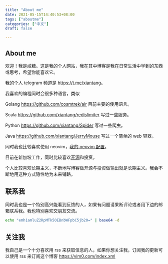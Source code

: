 ```yaml
---
title: "About me"
date: 2021-05-15T14:40:53+08:00
tags: ["aboutme"]
categories: ["中文"]
draft: false

---
```




## About me

欢迎！我是咸糖。这是我的个人网站，我在其中博客是我在日常生活中学到的东西或思考，希望你能喜欢它。

我的个人 telegram 频道是 <https://t.me/xiantang>。

我喜欢的编程同时会很多种语言，类似

Golang <https://github.com/cosmtrek/air> 目前主要的使用语言。

Scala <https://github.com/xiantang/redislimiter> 写过一些服务。

Python <https://github.com/xiantang/Spider> 写过一些爬虫。

Java <https://github.com/xiantang/JerryMouse> 写过一个简单的 web 容器。

同时我也比较喜欢使用 neovim，[我的 neovim 配置](https://github.com/xiantang/nvim-conf)。

目前在新加坡工作，同时比较喜欢[开源](https://github.com/xiantang)和投资。

个人比较喜欢长期主义，不断地写博客做开源与投资做输出就是长期主义。我会不断地用这种方式隐性地为未来铺路。

## 联系我

同时我也是一个特别高兴能看到反馈的人，如果有问题请果断评论或者用下边的邮箱联系我。我也特别喜欢交朋友交流。

```sh
echo "emh1amluZ2RpMTk5OEBnbWFpbC5jb20=" | base64 -d
```

## 关注我

我自己是一个十分喜欢用 rss 来获取信息的人，如果你想关注我，订阅我的更新可以使用 rss 来订阅这个博客 <https://vim0.com/index.xml>
